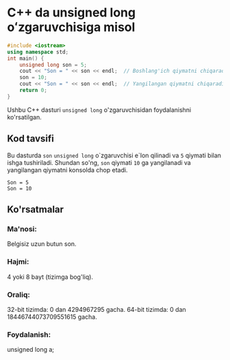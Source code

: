 # C++ da unsigned long oʻzgaruvchisiga misol
```cpp
#include <iostream>
using namespace std;
int main() {
    unsigned long son = 5;
    cout << "Son = " << son << endl;  // Boshlang'ich qiymatni chiqaradi
    son = 10;
    cout << "Son = " << son << endl;  // Yangilangan qiymatni chiqaradi
    return 0;
}
```
Ushbu C++ dasturi `unsigned long` o'zgaruvchisidan foydalanishni ko'rsatilgan.
## Kod tavsifi
Bu dasturda `son` `unsigned long` o\`zgaruvchisi e\`lon qilinadi va `5` qiymati bilan ishga tushiriladi.
Shundan so'ng, `son` qiymati `10` ga yangilanadi va yangilangan qiymatni konsolda chop etadi.
```console
Son = 5
Son = 10
```
## Ko'rsatmalar
### Ma'nosi:
Belgisiz uzun butun son.
### Hajmi:
4 yoki 8 bayt (tizimga bog'liq).
### Oraliq:
32-bit tizimda: 0 dan 4294967295 gacha.
64-bit tizimda: 0 dan 18446744073709551615 gacha.
### Foydalanish:
unsigned long a;
